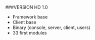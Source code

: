 ###VERSION HD 1.0
+ Framework base
+ Client base
+ Binary (console, server, client, users)
 + 33 first modules